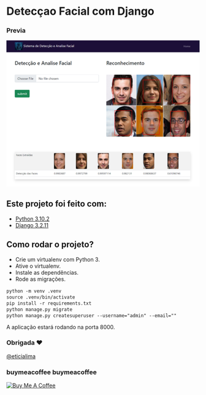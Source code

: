 # Detecçao Facial com Django
 
### Previa
 
<img src="git/demo.png?raw=true"/>

## Este projeto foi feito com:

* [Python 3.10.2](https://www.python.org/)
* [Django 3.2.11](https://www.djangoproject.com/) 

## Como rodar o projeto?

* Crie um virtualenv com Python 3.
* Ative o virtualenv.
* Instale as dependências.
* Rode as migrações.

``` 
python -m venv .venv
source .venv/bin/activate
pip install -r requirements.txt
python manage.py migrate
python manage.py createsuperuser --username="admin" --email=""
```

A aplicação estará rodando na porta 8000.


### Obrigada ❤️
[@eticialima](https://www.instagram.com/eticialima)

### buymeacoffee buymeacoffee

<a href="https://www.buymeacoffee.com/leticialima" target="_blank">
 <img  src="https://cdn.buymeacoffee.com/buttons/default-red.png" alt="Buy Me A Coffee" height="40" width="170">
</a>
